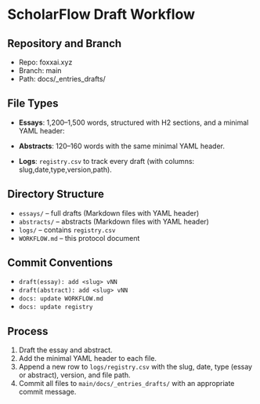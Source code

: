 # ScholarFlow Draft Workflow

## Repository and Branch
- Repo: foxxai.xyz
- Branch: main
- Path: docs/_entries_drafts/

## File Types
- **Essays**: 1,200–1,500 words, structured with H2 sections, and a minimal YAML header:

- **Abstracts**: 120–160 words with the same minimal YAML header.
- **Logs**: `registry.csv` to track every draft (with columns: slug,date,type,version,path).

## Directory Structure
- `essays/` – full drafts (Markdown files with YAML header)
- `abstracts/` – abstracts (Markdown files with YAML header)
- `logs/` – contains `registry.csv`
- `WORKFLOW.md` – this protocol document

## Commit Conventions
- `draft(essay): add <slug> vNN`
- `draft(abstract): add <slug> vNN`
- `docs: update WORKFLOW.md`
- `docs: update registry`

## Process
1. Draft the essay and abstract.
2. Add the minimal YAML header to each file.
3. Append a new row to `logs/registry.csv` with the slug, date, type (essay or abstract), version, and file path.
4. Commit all files to `main/docs/_entries_drafts/` with an appropriate commit message.
